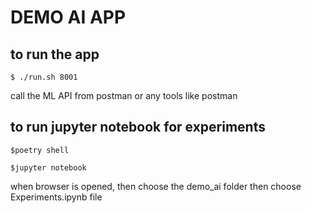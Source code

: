 # DEMO AI APP 

## to run the app

```
$ ./run.sh 8001
```
call the ML API from postman or any tools like postman

## to run jupyter notebook for experiments

```
$poetry shell

$jupyter notebook
```

when browser is opened, then choose the demo_ai folder then choose Experiments.ipynb file
